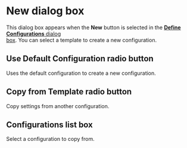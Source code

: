 # New dialog box

This dialog box appears when the **New**
button is selected in the [**Define Configurations** dialog \
box](../index). You can select a template to create a new configuration.

## Use Default Configuration radio button

Uses the default configuration to create a new configuration.

## Copy from Template radio button

Copy settings from another configuration.

## Configurations list box

Select a configuration to copy from.

